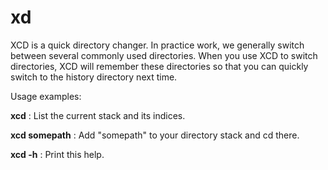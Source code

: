 # xd

XCD is a quick directory changer. In practice work, 
we generally switch between several commonly used directories. 
When you use XCD to switch directories, XCD will remember these directories
so that you can quickly switch to the history directory next time.

Usage examples:

**xcd**            : List the current stack and its indices.

**xcd somepath**   : Add "somepath" to your directory stack and cd there.

**xcd -h**         : Print this help.
